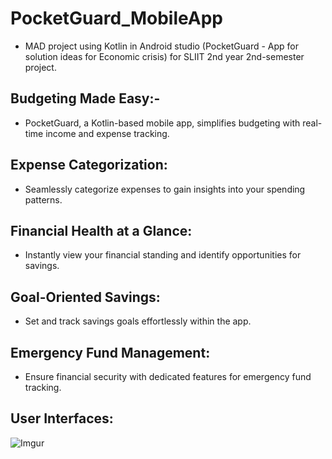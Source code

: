 # PocketGuard_MobileApp
- MAD project using Kotlin in Android studio (PocketGuard - App for solution ideas for Economic crisis) for SLIIT 2nd year 2nd-semester project.
## Budgeting Made Easy:-
- PocketGuard, a Kotlin-based mobile app, simplifies budgeting with real-time income and expense tracking.
## Expense Categorization: 
- Seamlessly categorize expenses to gain insights into your spending patterns.
## Financial Health at a Glance: 
- Instantly view your financial standing and identify opportunities for savings.
## Goal-Oriented Savings: 
- Set and track savings goals effortlessly within the app.
## Emergency Fund Management: 
- Ensure financial security with dedicated features for emergency fund tracking.

## User Interfaces: 

![Imgur](https://github.com/GayashanDeshapriya/PocketGuard_MobileApp/assets/94686812/d4607199-e6ee-4d66-9872-eda406e9a82b)



